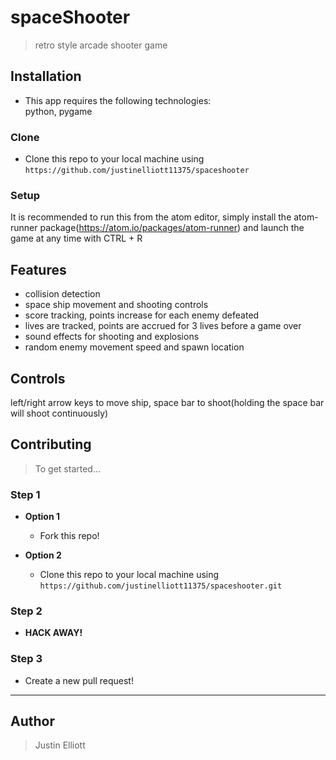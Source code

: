 # spaceShooter

> retro style arcade shooter game

## Installation

- This app requires the following technologies:   
    python, pygame
    
### Clone

- Clone this repo to your local machine using `https://github.com/justinelliott11375/spaceshooter`

### Setup

It is recommended to run this from the atom editor, simply install the atom-runner package(https://atom.io/packages/atom-runner) and launch the game at any time with CTRL + R

## Features

- collision detection
- space ship movement and shooting controls  
- score tracking, points increase for each enemy defeated
- lives are tracked, points are accrued for 3 lives before a game over
- sound effects for shooting and explosions
- random enemy movement speed and spawn location

## Controls

left/right arrow keys to move ship, space bar to shoot(holding the space bar will shoot continuously)

## Contributing

> To get started...

### Step 1

- **Option 1**
    - Fork this repo!

- **Option 2**
    - Clone this repo to your local machine using `https://github.com/justinelliott11375/spaceshooter.git`

### Step 2

- **HACK AWAY!** 

### Step 3

-  Create a new pull request!

---

## Author

> Justin Elliott
